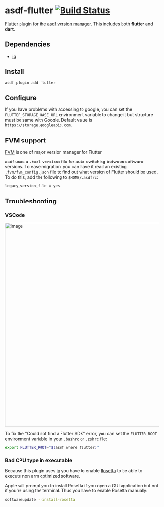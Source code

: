 # asdf-flutter [![Build Status](https://travis-ci.com/oae/asdf-flutter.svg?branch=master)](https://travis-ci.com/oae/asdf-flutter)

[Flutter](https://flutter.dev/) plugin for the [asdf version manager](https://github.com/asdf-vm/asdf). This includes both **flutter** and **dart**.

## Dependencies

- [jq](https://jqlang.github.io/jq/download/)

## Install

```
asdf plugin add flutter
```

## Configure

If you have problems with accessing to google, you can set the `FLUTTER_STORAGE_BASE_URL` environment variable to change it but structure must be same with Google. Default value is `https://storage.googleapis.com`.

## FVM support

[FVM](https://fvm.app/) is one of major version manager for Flutter.

asdf uses a `.tool-versions` file for auto-switching between software versions. To ease migration, you can have it read an existing `.fvm/fvm_config.json` file to find out what version of Flutter should be used. To do this, add the following to `$HOME/.asdfrc`:

```
legacy_version_file = yes
```

## Troubleshooting

### VSCode
<img width="668" alt="image" src="https://user-images.githubusercontent.com/877327/158042623-290554da-0b9d-4fe0-b91b-c85b9c48e2d1.png">

To fix the "Could not find a Flutter SDK" error, you can set the `FLUTTER_ROOT` environment variable in your `.bashrc` or `.zshrc` file:
```bash
export FLUTTER_ROOT="$(asdf where flutter)"
```

### Bad CPU type in executable

Because this plugin uses [jq](https://github.com/stedolan/jq) you have to enable [Rosetta](https://support.apple.com/en-us/HT211861) to be able to execute non arm optimized software.

Apple will prompt you to install Rosetta if you open a GUI application but not if you're using the terminal. Thus you have to enable Rosetta manually:

```bash
softwareupdate --install-rosetta
```


